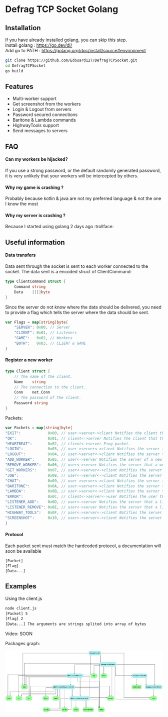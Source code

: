 
# Defrag TCP Socket Golang


## Installation

If you have already installed golang, you can skip this step. \
Install golang : https://go.dev/dl/ \
Add go to PATH : https://golang.org/doc/install/source#environment

```bash
git clone https://github.com/Edouard127/DefragTCPSocket.git
cd DefragTCPSocket
go build
```


## Features

- Multi-worker support
- Get screenshot from the workers
- Login & Logout from servers
- Password secured connections
- Baritone & Lambda commands
- HighwayTools support
- Send messages to servers


## FAQ

#### Can my workers be hijacked?

If you use a strong password, or the default randomly generated password, it is very unlikely that your workers will be intercepted by others.

#### Why my game is crashing ?

Probably because kotlin & java are not my preferred language & not the one I know the most

#### Why my server is crashing ?

Because I started using golang 2 days ago :trollface:


## Useful information

#### Data transfers

Data sent through the socket is sent to each worker connected to the socket.
The data sent is a encoded struct of ClientCommand:

```go
type ClientCommand struct {
	Command string
	Data    [][]byte
}
```

Since the server do not know where the data should be delivered, you need to provide a flag which tells the server where the data should be sent.
```go
var Flags = map[string]byte{
	"SERVER": 0x00, // Server
	"CLIENT": 0x01, // Listeners
	"GAME":   0x02, // Workers
	"BOTH":   0x03, // CLIENT & GAME
}
```


#### Register a new worker

```go
type Client struct {
	// The name of the client.
	Name    string
	// The connection to the client.
	Conn    net.Conn
	// The password of the client.
	Password string
}
```



Packets:

```go
var Packets = map[string]byte{
"EXIT":            0x00, // user->server->client Notifies the client that the server is closing the connection.
"OK":              0x01, // client<->server Notifies the client that the server is ready to receive the next packet.
"HEARTBEAT":       0x02, // client<->server Ping packet.
"LOGIN":           0x03, // user->server<->client Notifies the server that the client is trying to log in.
"LOGOUT":          0x04, // user->server<->client Notifies the server that the client is trying to log out.
"ADD_WORKER":      0x05, // user<->server Notifies the server of a new worker.
"REMOVE_WORKER":   0x06, // user<->server Notifies the server that a worker has been removed.
"GET_WORKERS":     0x07, // user<->server<->client Notifies the server that the user wants to get the list of workers.
"JOB":             0x08, // user<->server<->client Notifies the server that the user wants to get the status of a worker.
"CHAT":            0x09, // user->server<->client Notifies the server that the user wants to send a chat message.
"BARITONE":        0x0A, // user->server<->client Notifies the server that the user wants to send a baritone command.
"LAMBDA":          0x0B, // user->server<->client Notifies the server that the user wants to send a lambda command.
"ERROR":           0x0C, // client<->server<->user Notifies the user that the server or the client has encountered an error.
"LISTENER_ADD":    0x0D, // user<->server Notifies the server that a listener has been added.
"LISTENER_REMOVE": 0x0E, // user<->server Notifies the server that a listener has been removed.
"HIGHWAY_TOOLS":   0x0F, // user<->server<->client Notifies the server that the user wants to send a highwaytools command.
"SCREENSHOT":      0x10, // user<->server<->client Notifies the server that the user wants to get a screenshot.
}
```


#### Protocol

Each packet sent must match the hardcoded protocol, a documentation will soon be available

```
[Packet]
[Flag]
[Data...]
```




## Examples

Using the client.js

```bash
node client.js
[Packet] 5
[Flag] 2
[Data...] The arguments are strings splited into array of bytes
```

Video: SOON

Packages graph:

![graph](./godepgraph.png)

